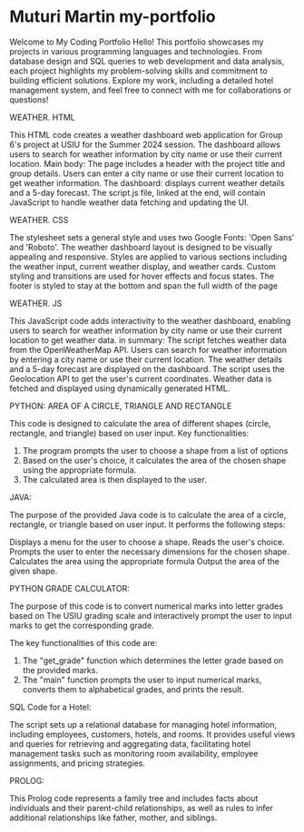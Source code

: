 # Muturi Martin my-portfolio

Welcome to My Coding Portfolio
Hello! This portfolio showcases my projects in various programming languages and technologies. From database design and SQL queries to web development and data analysis, each project highlights my problem-solving skills and commitment to building efficient solutions. Explore my work, including a detailed hotel management system, and feel free to connect with me for collaborations or questions!

WEATHER. HTML

This HTML code creates a weather dashboard web application for Group 6's project at USIU for the Summer 2024 session. The dashboard allows users to search for weather information by city name or use their current location.
Main body:
The page includes a header with the project title and group details.
Users can enter a city name or use their current location to get weather information.
The dashboard: displays current weather details and a 5-day forecast.
The script.js file, linked at the end, will contain JavaScript to handle weather data fetching and updating the UI.


WEATHER. CSS

The stylesheet sets a general style and uses two Google Fonts: 'Open Sans' and 'Roboto'.
The weather dashboard layout is designed to be visually appealing and responsive.
Styles are applied to various sections including the weather input, current weather display, and weather cards.
Custom styling and transitions are used for hover effects and focus states.
The footer is styled to stay at the bottom and span the full width of the page

WEATHER. JS

This JavaScript code adds interactivity to the weather dashboard, enabling users to search for weather information by city name or use their current location to get weather data.
in summary:
The script fetches weather data from the OpenWeatherMap API.
Users can search for weather information by entering a city name or use their current location.
The weather details and a 5-day forecast are displayed on the dashboard.
The script uses the Geolocation API to get the user's current coordinates.
Weather data is fetched and displayed using dynamically generated HTML.

PYTHON: AREA OF A CIRCLE, TRIANGLE AND RECTANGLE

This code is designed to calculate the area of different shapes (circle, rectangle, and triangle) based on user input.
Key functionalities:
1. The program prompts the user to choose a shape from a list of options
2. Based on the user's choice, it calculates the area of the chosen shape using the appropriate formula.
3. The calculated area is then displayed to the user.

JAVA:

The purpose of the provided Java code is to calculate the area of a circle, rectangle, or triangle based on user input. It performs the following steps:

Displays a menu for the user to choose a shape.
Reads the user's choice.
Prompts the user to enter the necessary dimensions for the chosen shape.
Calculates the area using the appropriate formula
Output the area of the given shape.

PYTHON GRADE CALCULATOR:

The purpose of this code is to convert numerical marks into letter grades based on The USIU grading scale and interactively prompt the user to input marks to get the corresponding grade.

The key functionalities of this code are:
1. The "get_grade" function which determines the letter grade based on the provided marks.
2. The "main" function prompts the user to input numerical marks, converts them to alphabetical grades, and prints the result.

SQL Code for a Hotel:

The script sets up a relational database for managing hotel information, including employees, customers, hotels, and rooms. It provides useful views and queries for retrieving and aggregating data, facilitating hotel management tasks such as monitoring room availability, employee assignments, and pricing strategies.

PROLOG:

This Prolog code represents a family tree and includes facts about individuals and their parent-child relationships, as well as rules to infer additional relationships like father, mother, and siblings.

